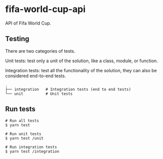 # fifa-world-cup-api
API of Fifa World Cup.

## Testing
There are two categories of tests.

Unit tests: test only a unit of the solution, like a class, module, or function.

Integration tests: test all the functionality of the solution, they can also be considered end-to-end tests.

    .
    ├── integration   # Integration tests (end to end tests)
    └── unit          # Unit tests

## Run tests

```
# Run all tests
$ yarn test

# Run unit tests
$ yarn test /unit

# Run integration tests
$ yarn test /integration
```